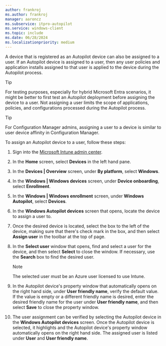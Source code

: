 ```yaml
---
author: frankroj
ms.author: frankroj
manager: aaroncz
ms.subservice: itpro-autopilot
ms.service: windows-client
ms.topic: include
ms.date: 06/28/2024
ms.localizationpriority: medium
---
```


<!-- This file is shared by the following articles:

pre-provisioning/azure-ad-join-assign-device-to-user.md
pre-provisioning/hybrid-azure-ad-join-assign-device-to-user.md
user-driven/hybrid-azure-ad-join-assign-device-to-user.md
user-driven/hybrid-azure-ad-join-assign-device-to-user.md

Headings are driven by article context. -->

A device that is registered as an Autopilot device can also be assigned to a user. If an Autopilot device is assigned to a user, then any user policies and application installs assigned to that user is applied to the device during the Autopilot process.

> [!TIP]
>
> For testing purposes, especially for hybrid Microsoft Entra scenarios, it might be better to first test an Autopilot deployment before assigning the device to a user. Not assigning a user limits the scope of applications, policies, and configurations processed during the Autopilot process.

> [!TIP]
>
> For Configuration Manager admins, assigning a user to a device is similar to user device affinity in Configuration Manager.

To assign an Autopilot device to a user, follow these steps:

1. Sign into the [Microsoft Intune admin center](https://go.microsoft.com/fwlink/?linkid=2109431).

1. In the **Home** screen, select **Devices** in the left hand pane.

1. In the **Devices | Overview** screen, under **By platform**, select **Windows**.

1. In the **Windows | Windows devices** screen, under **Device onboarding**, select **Enrollment**.

1. In the **Windows | Windows enrollment** screen, under **Windows Autopilot**, select **Devices**.

1. In the **Windows Autopilot devices** screen that opens, locate the device to assign a user to.

1. Once the desired device is located, select the box to the left of the device, making sure that there's check mark in the box, and then select **Assign user** in the toolbar at the top of page.

1. In the **Select user** window that opens, find and select a user for the device, and then select **Select** to close the window. If necessary, use the **Search** box to find the desired user.

    > [!NOTE]
    >
    > The selected user must be an Azure user licensed to use Intune.

1. In the Autopilot device's property window that automatically opens on the right hand side, under **User friendly name**, verify the default value. If the value is empty or a different friendly name is desired, enter the desired friendly name for the user under **User friendly name**, and then select **Save** to close the property window.

1. The user assignment can be verified by selecting the Autopilot device in the **Windows Autopilot devices** screen. Once the Autopilot device is selected, it highlights and the Autopilot device's property window automatically opens on the right hand side. The assigned user is listed under **User** and **User friendly name**.

